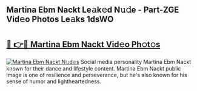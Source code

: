 ## Martina Ebm Nackt Le𝚊k𝚎d N𝚞𝚍e - Part-ZGE Vid𝚎o Photos Le𝚊ks 1dsWO

# <h2><a href="http://fb5118p.evod.top/?m=Martina+Ebm+Nackt">🔗 👉🔴 Martina Ebm Nackt Vid𝚎o Ph𝚘t𝚘s</a></h2>

[![Martina Ebm Nackt N𝚞d𝚎s](https://i.imgur.com/8V9OHl7.gif)](http://fb5118p.evod.top/?m=Martina+Ebm+Nackt)
Social media personality Martina Ebm Nackt known for their dance and lifestyle content. Martina Ebm Nackt public image is one of resilience and perseverance, but he's also known for his sense of humor and lightheartedness. 
